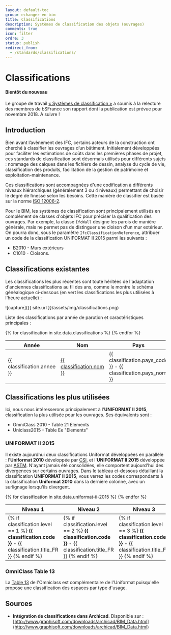 ```yaml
---
layout: default-toc
group: echanger-en-bim
title: Classifications
description: Systèmes de classification des objets (ouvrages)
comments: true
icon: filter
ordre: 3
status: publish
redirect_from:
  - /standards/classifications/
---
```


# Classifications

<div class="alert alert-warning" role="alert">
  <h4 class="alert-heading"><i class="fa fa-exclamation-circle" aria-hidden="true"></i> Bientôt du nouveau</h4>
  <p>Le groupe de travail <a href="http://www.mediaconstruct.fr/nos-actions/groupes-de-travail/articleid/1061/titre/systemes-de-classification">« Systèmes de classification »</a> a soumis à la relecture des membres de bSFrance son rapport dont la publication est prévue pour novembre 2018. A suivre !</p>
</div>

## Introduction

Bien avant l’avènement des IFC, certains acteurs de la construction ont cherché à classifier les ouvrages d’un bâtiment. Initialement développées pour faciliter les estimations de coûts dans les premières phases de projet, ces standards de classification sont désormais utilisés pour différents sujets : nommage des calques dans les fichiers de dessin, analyse du cycle de vie, classification des produits, facilitation de la gestion de patrimoine et exploitation-maintenance.

Ces classifications sont accompagnées d'une codification à différents niveaux hiérarchiques (généralement 3 ou 4 niveaux) permettant de choisir le degré de finesse selon les besoins. Cette manière de classifier est basée sur la norme [ISO 12006-2](http://www.iso.org/iso/catalogue_detail.htm?csnumber=61753).

Pour le BIM, les systèmes de classification sont principalement utilisés en complément de classes d'objets IFC pour préciser la qualification des ouvrages. Par exemple, la classe `IfcWall` désigne les parois de manière générale, mais ne permet pas de distinguer une cloison d'un mur extérieur. On pourra donc, sous le paramètre `IfcClassificationReference`, attribuer un code de la classification UNIFORMAT II 2015 parmi les suivants :

* B2010 - Murs extérieurs
* C1010 - Cloisons.

## Classifications existantes

Les classifications les plus récentes sont toute héritées de l'adaptation d'anciennes classifications au fil des ans, comme le montre le schéma généalogique ci-dessous (en vert les classifications les plus utilisées à l'heure actuelle) :

![capture]({{ site.url }}/assets/img/classifications.png)

Liste des classifications par année de parution et caractéristiques principales :

<table class="table table-responsive table-bordered table-hover table-sm">
  <thead>
  <tr>
    <th>Année</th>
    <th>Nom</th>
    <th>Pays</th>
    <th>Organisme</th>
    <th>Commentaire</th>
  </tr>
  </thead>
  <tbody>
    {% for classification in site.data.classifications %}
    <tr class="{% if classification.reconnue == true %}table-success{% endif %}">
      <td>
        {{ classification.annee }}
      </td>
      <td>
        <a href="{{ classification.lien }}">{{ classification.nom }}</a>
      </td>
      <td>
        {{ classification.pays_code }} - {{ classification.pays_nom }}
      </td>
      <td>
        {{ classification.organisme }}
      </td>
      <td>
        {{ classification.commentaire }}
      </td>
    </tr>
    {% endfor %}
  </tbody>
</table>

## Classifications les plus utilisées

Ici, nous nous intéresserons principalement à l'**UNIFORMAT II 2015**, classification la plus utilisée pour les ouvrages. Ses équivalents sont :

* OmniClass 2010 - Table 21 Elements
* Uniclass2015 - Table Ee "Elements"

### UNIFORMAT II 2015

Il existe aujourdhui deux classifications Uniformat développées en parallèle : l'**Uniformat 2010** développée par [CSI](https://www.csiresources.org/practice/standards/uniformat), et l'**UNIFORMAT II 2015** développée par [ASTM](https://www.astm.org/Standards/E1557.htm). N'ayant jamais été consolidées, elle comportent aujourd'hui des divergences sur certains ouvrages. Dans le tableau ci-dessous détaillant la classification **UNIFORMAT II 2015**, vous verrez les codes correspondants à la classification **Uniformat 2010** dans la dernière colonne, avec un surlignage lorsqu'ils divergent.

<table class="table table-responsive table-bordered table-hover table-sm">
  <thead>
  <tr>
    <th>Niveau 1</th>
    <th>Niveau 2</th>
    <th>Niveau 3</th>
    <th>Correspondance Uniformat CSI 2010</th>
  </tr>
  </thead>
  <tbody>
    {% for classification in site.data.uniformat-ii-2015 %}
    <tr>
      <td>
        {% if classification.level == 1 %}
        <b>{{ classification.code }}</b> - {{ classification.title_FR }}
        {% endif %}
      </td>
      <td>
        {% if classification.level == 2 %}
        <b>{{ classification.code }}</b> - {{ classification.title_FR }}
        {% endif %}
      </td>
      <td>
        {% if classification.level == 3 %}
        <b>{{ classification.code }}</b> - {{ classification.title_FR }}
        {% endif %}
      </td>
      <td {% if classification.code != classification.mapping_uniformat_csi_2010 %}class="table-warning"{% endif %}>
        {{ classification.mapping_uniformat_csi_2010 }}
      </td>
    </tr>
    {% endfor %}
  </tbody>
</table>

### OmniClass Table 13

La [Table 13](http://www.omniclass.org) de l'Omniclass est complémentaire de l'Uniformat puisqu'elle propose une classification des espaces par type d'usage.

## Sources

* **Intégration de classifications dans Archicad**. Disponible sur :  [http://www.graphisoft.com/downloads/archicad/BIM_Data.html](http://www.graphisoft.com/downloads/archicad/BIM_Data.html)
